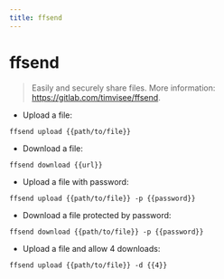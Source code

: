 ```yaml
---
title: ffsend
---
```

# ffsend

> Easily and securely share files.
> More information: <https://gitlab.com/timvisee/ffsend>.

- Upload a file:

`ffsend upload {{path/to/file}}`

- Download a file:

`ffsend download {{url}}`

- Upload a file with password:

`ffsend upload {{path/to/file}} -p {{password}}`

- Download a file protected by password:

`ffsend download {{path/to/file}} -p {{password}}`

- Upload a file and allow 4 downloads:

`ffsend upload {{path/to/file}} -d {{4}}`
